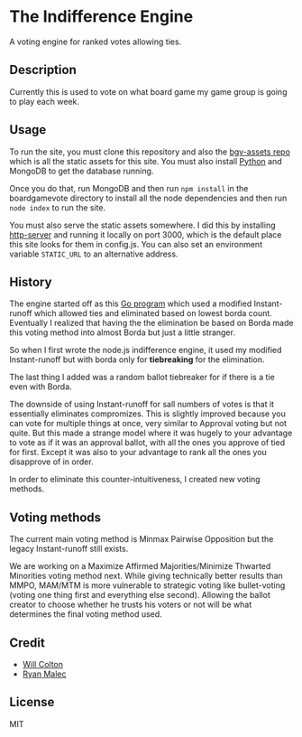 # The Indifference Engine

A voting engine for ranked votes allowing ties.

## Description

Currently this is used to vote on what board game my game group is going to play each week.

## Usage

To run the site, you must clone this repository and also the [bgv-assets repo](https://github.com/coltonw/bgv-assets) which is all the static assets for this site.
You must also install [Python](https://www.python.org/download/) and MongoDB to get the database running.

Once you do that, run MongoDB and then run `npm install` in the boardgamevote directory to install all the node dependencies and then run `node index` to run the site.

You must also serve the static assets somewhere.
I did this by installing [http-server](https://github.com/nodeapps/http-server) and running it locally on port 3000, which is the default place this site looks for them in config.js.
You can also set an environment variable `STATIC_URL` to an alternative address.

## History

The engine started off as this [Go program](http://play.golang.org/p/w9aFrHdWmI) which used a modified Instant-runoff which allowed ties and eliminated based on lowest borda count.
Eventually I realized that having the the elimination be based on Borda made this voting method into almost Borda but just a little stranger.

So when I first wrote the node.js indifference engine, it used my modified Instant-runoff but with borda only for **tiebreaking** for the elimination.

The last thing I added was a random ballot tiebreaker for if there is a tie even with Borda.

The downside of using Instant-runoff for sall numbers of votes is that it essentially eliminates compromizes.
This is slightly improved because you can vote for multiple things at once, very similar to Approval voting but not quite.
But this made a strange model where it was hugely to your advantage to vote as if it was an approval ballot, with all the ones you approve of tied for first.
Except it was also to your advantage to rank all the ones you disapprove of in order.

In order to eliminate this counter-intuitiveness, I created new voting methods.

## Voting methods

The current main voting method is Minmax Pairwise Opposition but the legacy Instant-runoff still exists.

We are working on a Maximize Affirmed Majorities/Minimize Thwarted Minorities voting method next.
While giving technically better results than MMPO, MAM/MTM is more vulnerable to strategic voting like bullet-voting (voting one thing first and everything else second).
Allowing the ballot creator to choose whether he trusts his voters or not will be what determines the final voting method used.

## Credit

- [Will Colton](https://github.com/coltonw)
- [Ryan Malec](http://github.com/rwm28)


## License

MIT